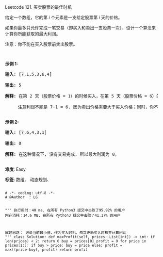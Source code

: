 Leetcode 121. 买卖股票的最佳时机
<p>给定一个数组，它的第&nbsp;<em>i</em> 个元素是一支给定股票第 <em>i</em> 天的价格。</p>


<p>如果你最多只允许完成一笔交易（即买入和卖出一支股票一次），设计一个算法来计算你所能获取的最大利润。</p>



<p>注意：你不能在买入股票前卖出股票。</p>



<p>&nbsp;</p>



<p><strong>示例 1:</strong></p>



<pre><strong>输入:</strong> [7,1,5,3,6,4]

<strong>输出:</strong> 5

<strong>解释: </strong>在第 2 天（股票价格 = 1）的时候买入，在第 5 天（股票价格 = 6）的时候卖出，最大利润 = 6-1 = 5 。

     注意利润不能是 7-1 = 6, 因为卖出价格需要大于买入价格；同时，你不能在买入前卖出股票。

</pre>



<p><strong>示例 2:</strong></p>



<pre><strong>输入:</strong> [7,6,4,3,1]

<strong>输出:</strong> 0

<strong>解释: </strong>在这种情况下, 没有交易完成, 所以最大利润为 0。

</pre>





 **难度**: Easy



 **标签**: 数组、 动态规划、 





<div class="hcb_wrap">
<pre class="prism undefined-numbers lang-python" data-lang="Python"><code>
# -*- coding: utf-8 -*-
# @Author  : LG

"""
执行用时：40 ms, 在所有 Python3 提交中击败了95.92% 的用户
内存消耗：14.6 MB, 在所有 Python3 提交中击败了41.17% 的用户

解题思路：
    记录当前最小值，作为买入时机，依次更新买入时机并计算利润
"""
class Solution:
    def maxProfit(self, prices: List[int]) -> int:
        if len(prices) < 2:
            return 0
        buy = prices[0]
        profit = 0
        for price in prices[1:]:
            if buy > price:
                buy = price
            else:
                profit = max((price-buy), profit)
        return profit
</code></pre></div>
